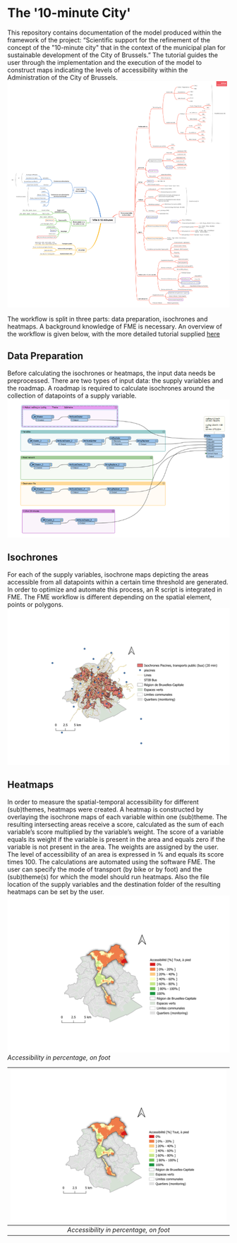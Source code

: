 # The '10-minute City'

This repository contains documentation of the model produced within the framework of the project: “Scientific support for the refinement of the concept of the "10-minute city" that in the context of the municipal plan for sustainable development of the City of Brussels.” The tutorial guides the user through the implementation and the execution of the model to construct maps indicating the levels of accessibility within the Administration of the City of Brussels. 
![alt text](https://github.com/sadl-kuleuven/10-minute-city/blob/main/assets/V10_pratique_brouillon.png)


The workflow is split in three parts: data preparation, isochrones and heatmaps. A background knowledge of FME is necessary. An overview of the workflow is given below, with the more detailed tutorial supplied [here](https://github.com/sadl-kuleuven/10-minute-city/blob/main/Tutorial%201.0.pdf)

## Data Preparation
Before calculating the isochrones or heatmaps, the input data needs be preprocessed. There are two types of input data: the supply variables and the roadmap. A roadmap is required to calculate isochrones around the collection of datapoints of a supply variable. 
![alt text](https://github.com/sadl-kuleuven/10-minute-city/blob/main/assets/isochrones%20calc.png)


## Isochrones
For each of the supply variables, isochrone maps depicting the areas accessible from all datapoints within a certain time threshold are generated. In order to optimize and automate this process, an R script is integrated in FME. The FME workflow is different depending on the spatial element, points or polygons. 
![alt text](https://github.com/sadl-kuleuven/10-minute-city/blob/main/assets/isochrones%20piscines.jpg)

## Heatmaps
In order to measure the spatial-temporal accessibility for different (sub)themes, heatmaps were created. A heatmap is constructed by overlaying the isochrone maps of each variable within one (sub)theme. The resulting intersecting areas receive a score, calculated as the sum of each variable’s score multiplied by the variable’s weight. The score of a variable equals its weight if the variable is present in the area and equals zero if the variable is not present in the area. The weights are assigned by the user. The level of accessibility of an area is expressed in % and equals its score times 100. The calculations are automated using the software FME. The user can specify the mode of transport (by bike or by foot) and the (sub)theme(s) for which the model should run heatmaps. Also the file location of the supply variables and the destination folder of the resulting heatmaps can be set by the user. 
![Accessibility in percentage, on foot](https://github.com/sadl-kuleuven/10-minute-city/blob/main/assets/heatmap%20analyse.jpg)
*Accessibility in percentage, on foot*

| ![Accessibility in percentage, on foot](https://github.com/sadl-kuleuven/10-minute-city/blob/main/assets/heatmap%20analyse.jpg) | 
|:--:| 
| *Accessibility in percentage, on foot* |
